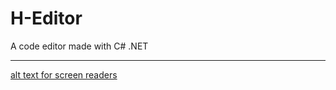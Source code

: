 # H-Editor
A code editor made with C# .NET

---------------------------------
[alt text for screen readers](/screenshot.png "Text to show on mouseover")
